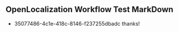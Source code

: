 ## OpenLocalization Workflow Test MarkDown
* 35077486-4c1e-418c-8146-f237255dbadc thanks!

<!--HONumber=Aug16_HO3-->


